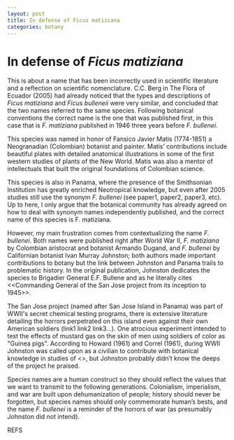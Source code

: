 ```yaml
---
layout: post
title: In defense of Ficus matiziana
categories: botany
---
```

# In defense of *Ficus matiziana*
This is about a name that has been incorrectly used in scientific literature and a reflection on scientific nomenclature. C.C. Berg in The Flora of Ecuador (2005) had already noticed that the types and descriptions of *Ficus matiziana* and *Ficus bulleneii* were very similar, and concluded that the two names referred to the same species. Following botanical conventions the correct name is the one that was published first, in this case that is *F. matiziana* published in 1946 three years before *F. bullenei*. 

This species was named in honor of Fansico Javier Matis (1774-1851) a Neogranadian (Colombian) botanist and painter. Matis’ contributions include beautiful plates with detailed anatomical illustrations in some of the first western studies of plants of the New World. Matis was also a mentor of intellectuals that built the original foundations of Colombian science.

This species is also in Panama, where the presence of the Smithsonian Institution has greatly enriched Neotropical knowledge, but even after 2005 studies still use the synonym *F. bullenei* (see paper1, paper2, paper3, etc). Up to here, I only argue that the botanical community has already agreed on how to deal with synonym names independently published, and the correct name of this species is F. matiziana.

However, my main frustration comes from contextualizing the name *F. bullenei*. Both names were published right after World War II, *F. matiziana* by Colombian aristocrat and botanist Armando Dugand, and *F. bullenei* by Californian botanist Ivan Murray Johnston; both authors made important contributions to botany but the link between Johnston and Panama trails to problematic history. In the original publication, Johnston dedicates the species to Brigadier General E.F. Bullene and as he literally cites <<Commanding General of the San Jose project from its inception to 1945>>. 

The San Jose project (named after San Jose Island in Panama) was part of WWII's secret chemical testing programs, there is extensive literature detailing the horrors perpetrated on this island even against their own American soldiers (link1 link2 link3...). One atrocious experiment intended to test the effects of mustard gas on the skin of men using soldiers of color as "Guinea pigs". According to Howard (1961) and Correl (1961), during WWII Johnston was called upon as a civilian to contribute with botanical knowledge in studies of <<means of defoliating tropical forests by the use of chemicals>>, but Johnston probably didn’t know the deeps of the project he praised. 
  
Species names are a human construct so they should reflect the values that we want to transmit to the following generations. Colonialism, imperialism, and war are built upon dehumanization of people; history should never be forgotten, but species names should only commemorate human’s bests, and the name *F. bullenei* is a reminder of the horrors of war (as presumably Johnston did not intend).
  
REFS
